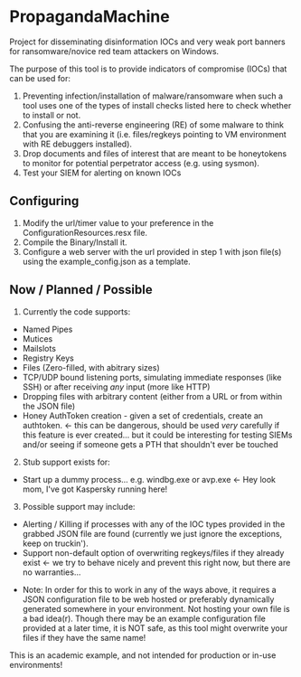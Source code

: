 # PropagandaMachine
Project for disseminating disinformation IOCs and very weak port banners for ransomware/novice red team attackers on Windows.

The purpose of this tool is to provide indicators of compromise (IOCs) that can be used for:
1. Preventing infection/installation of malware/ransomware when such a tool uses one of the types of install checks listed here to check whether to install or not.
2. Confusing the anti-reverse engineering (RE) of some malware to think that you are examining it (i.e. files/regkeys pointing to VM environment with RE debuggers installed).
3. Drop documents and files of interest that are meant to be honeytokens to monitor for potential perpetrator access (e.g. using sysmon).
4. Test your SIEM for alerting on known IOCs

## Configuring
1. Modify the url/timer value to your preference in the ConfigurationResources.resx file.
2. Compile the Binary/Install it.
3. Configure a web server with the url provided in step 1 with json file(s) using the example_config.json as a template.

## Now / Planned / Possible
1. Currently the code supports:
 * Named Pipes
 * Mutices
 * Mailslots
 * Registry Keys
 * Files (Zero-filled, with abitrary sizes)
 * TCP/UDP bound listening ports, simulating immediate responses (like SSH) or after receiving *any* input (more like HTTP)
 * Dropping files with arbitrary content (either from a URL or from within the JSON file)
 * Honey AuthToken creation - given a set of credentials, create an authtoken. <- this can be dangerous, should be used *very* carefully if this feature is ever created... but it could be interesting for testing SIEMs and/or seeing if someone gets a PTH that shouldn't ever be touched
2. Stub support exists for:
 * Start up a dummy process... e.g. windbg.exe or avp.exe <- Hey look mom, I've got Kaspersky running here!
3. Possible support may include:
 * Alerting / Killing if processes with any of the IOC types provided in the grabbed JSON file are found (currently we just ignore the exceptions, keep on truckin').
 * Support non-default option of overwriting regkeys/files if they already exist <- we try to behave nicely and prevent this right now, but there are no warranties...
 

- Note: In order for this to work in any of the ways above, it requires a JSON configuration file to be web hosted or preferably dynamically generated somewhere in your environment.  Not hosting your own file is a bad idea(r).  Though there may be an example configuration file provided at a later time, it is NOT safe, as this tool might overwrite your files if they have the same name!  

This is an academic example, and not intended for production or in-use environments!  

